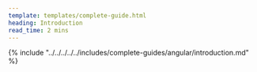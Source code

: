 ```yaml
---
template: templates/complete-guide.html
heading: Introduction
read_time: 2 mins
---
```


{% include "../../../../../includes/complete-guides/angular/introduction.md" %}
